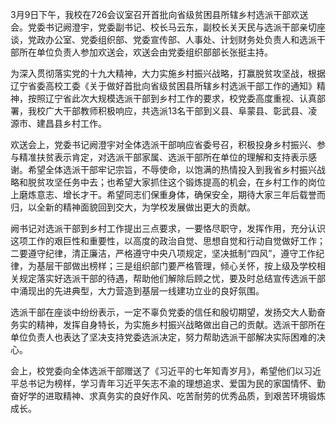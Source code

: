 3月9日下午，我校在726会议室召开首批向省级贫困县所辖乡村选派干部欢送会。党委书记阙澄宇，党委副书记、校长马云东，副校长关天民与选派干部亲切座谈，党政办公室、党委组织部、党委宣传部、人事处、计划财务处负责人和选派干部所在单位负责人参加欢送会，欢送会由党委组织部部长张挺主持。 

 

为深入贯彻落实党的十九大精神，大力实施乡村振兴战略，打赢脱贫攻坚战，根据辽宁省委高校工委《关于做好首批向省级贫困县所辖乡村选派干部工作的通知》精神，按照辽宁省此次大规模选派干部到乡村工作的要求，校党委高度重视、认真部署，我校广大干部教师积极响应，共选派13名干部到义县、阜蒙县、彰武县、凌源市、建昌县乡村工作。 

欢送会上，党委书记阙澄宇对全体选派干部响应省委号召，积极投身乡村振兴、参与精准扶贫表示肯定，对选派干部家属、选派干部所在单位的理解和支持表示感谢。希望全体选派干部牢记宗旨，不辱使命，以饱满的热情投入到我省乡村振兴战略和脱贫攻坚任务中去；也希望大家抓住这个锻炼提高的机会，在乡村工作的岗位上磨炼意志、增长才干。希望同志们保重身体，确保安全，期待大家三年后载誉而归，以全新的精神面貌回到交大，为学校发展做出更大的贡献。 

阙书记对选派干部到乡村工作提出三点要求，一要恪尽职守，发挥作用，充分认识这项工作的艰巨性和重要性，以高度的政治自觉、思想自觉和行动自觉做好工作；二要遵守纪律，清正廉洁，严格遵守中央八项规定，坚决抵制“四风”，遵守工作纪律，为基层干部做出榜样；三是组织部门要严格管理，倾心关怀，按上级及学校相关规定落实好选派干部的待遇，帮助他们解除后顾之忧，要及时总结宣传选派干部中涌现出的先进典型，大力营造到基层一线建功立业的良好氛围。 

 

选派干部在座谈中纷纷表示，一定不辜负党委的信任和殷切期望，发扬交大人勤奋务实的精神，发挥自身特长，为实施乡村振兴战略做出自己的贡献。选派干部所在单位负责人也表达了坚决支持党委选派决定，努力帮助选派干部解决实际困难的决心。 

会上，校党委向全体选派干部赠送了《习近平的七年知青岁月》，希望他们以习近平总书记为榜样，学习青年习近平矢志不渝的理想追求、爱国为民的家国情怀、勤奋好学的进取精神、求真务实的良好作风、吃苦耐劳的优秀品质，到艰苦环境锻炼成长。 

